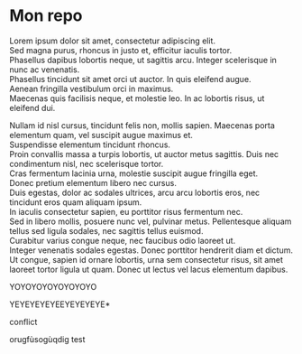 # Mon repo
Lorem ipsum dolor sit amet, consectetur adipiscing elit.<br> Sed magna purus, rhoncus in justo et, efficitur iaculis tortor.<br> Phasellus dapibus lobortis neque, ut sagittis arcu. Integer scelerisque in nunc ac venenatis.<br> Phasellus tincidunt sit amet orci ut auctor. In quis eleifend augue.<br> Aenean fringilla vestibulum orci in maximus.<br> Maecenas quis facilisis neque, et molestie leo. In ac lobortis risus, ut eleifend dui.

Nullam id nisl cursus, tincidunt felis non, mollis sapien. Maecenas porta elementum quam, vel suscipit augue maximus et. <br>Suspendisse elementum tincidunt rhoncus.<br> Proin convallis massa a turpis lobortis, ut auctor metus sagittis. Duis nec condimentum nisl, nec scelerisque tortor.<br> Cras fermentum lacinia urna, molestie suscipit augue fringilla eget.<br> Donec pretium elementum libero nec cursus.<br> Duis egestas, dolor ac sodales ultrices, arcu arcu lobortis eros, nec tincidunt eros quam aliquam ipsum.<br> In iaculis consectetur sapien, eu porttitor risus fermentum nec.<br> Sed in libero mollis, posuere nunc vel, pulvinar metus. Pellentesque aliquam tellus sed ligula sodales, nec sagittis tellus euismod.<br> Curabitur varius congue neque, nec faucibus odio laoreet ut.<br> Integer venenatis sodales egestas. Donec porttitor hendrerit diam et dictum. Ut congue, sapien id ornare lobortis, urna sem consectetur risus, sit amet laoreet tortor ligula ut quam. Donec ut lectus vel lacus elementum dapibus.



YOYOYOYOYOYOYOYO 


YEYEYEYEYEEYEYEYEYE*

conflict


orugfùsogùqdig
test
